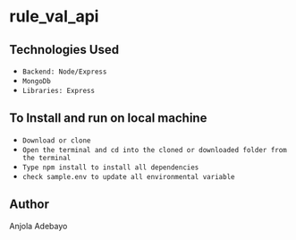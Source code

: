 # rule_val_api

## Technologies Used
* `Backend: Node/Express`
* `MongoDb`
* `Libraries: Express`

## To Install and run on local machine
* `Download or clone`
* `Open the terminal and cd into the cloned or downloaded folder from the terminal`
* `Type npm install to install all dependencies`
* `check sample.env to update all environmental variable`

## Author
Anjola Adebayo
